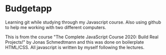 # Budgetapp
Learning git while studying through my Javascript course. Also using github to help me working with two different computers.

This is from the course "The Complete JavaScript Course 2020: Build Real Projects!" by Jonas Schmedtmann and this was done on boilerplate HTML/CSS. All javascript is written by myself following the lectures.
